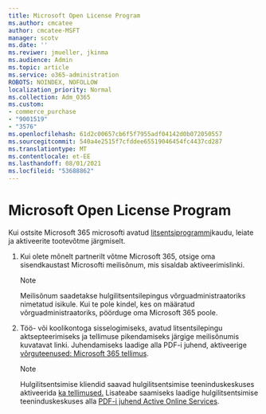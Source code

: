 ```yaml
---
title: Microsoft Open License Program
ms.author: cmcatee
author: cmcatee-MSFT
manager: scotv
ms.date: ''
ms.reviwer: jmueller, jkinma
ms.audience: Admin
ms.topic: article
ms.service: o365-administration
ROBOTS: NOINDEX, NOFOLLOW
localization_priority: Normal
ms.collection: Adm_O365
ms.custom:
- commerce_purchase
- "9001519"
- "3576"
ms.openlocfilehash: 61d2c00657cb6f5f7955adf04142d0b072050557
ms.sourcegitcommit: 540a4e2515f7cfddee65519046454fc4437cd287
ms.translationtype: MT
ms.contentlocale: et-EE
ms.lasthandoff: 08/01/2021
ms.locfileid: "53688862"
---
```

# <a name="microsoft-open-license-program"></a>Microsoft Open License Program

Kui ostsite Microsoft 365 microsofti avatud [litsentsiprogrammi](https://go.microsoft.com/fwlink/p/?LinkID=613298)kaudu, leiate ja aktiveerite tootevõtme järgmiselt.

1. Kui olete mõnelt partnerilt võtme Microsoft 365, otsige oma sisendkaustast Microsofti meilisõnum, mis sisaldab aktiveerimislinki.

    > [!NOTE]
    > Meilisõnum saadetakse hulgilitsentsilepingus võrguadministraatoriks nimetatud isikule. Kui te pole kindel, kes on määratud võrguadministraatoriks, pöörduge oma Microsoft 365 poole.
1. Töö- või koolikontoga sisselogimiseks, avatud litsentsilepingu aktsepteerimiseks ja tellimuse pikendamiseks järgige meilisõnumis kuvatavat linki. Juhendamiseks laadige alla PDF-i juhend, aktiveerige [võrguteenused: Microsoft 365 tellimus](https://go.microsoft.com/fwlink/p/?LinkId=618100).

    > [!NOTE]
    > Hulgilitsentsimise kliendid saavad hulgilitsentsimise teeninduskeskuses aktiveerida [ka tellimused.](https://go.microsoft.com/fwlink/p/?LinkID=282016) Lisateabe saamiseks laadige hulgilitsentsimise teeninduskeskuses alla [PDF-i juhend Active Online Services](https://go.microsoft.com/fwlink/p/?LinkId=618096).